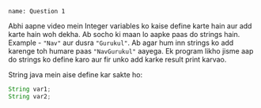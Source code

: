 ```ngMeta
name: Question 1
```

Abhi aapne video mein Integer variables ko kaise define karte hain aur add karte hain woh dekha. Ab socho ki maan lo aapke paas do strings hain. Example - `"Nav"` aur dusra `"Gurukul"`. Ab agar hum inn strings ko add karenge toh humare paas `"NavGurukul"` aayega. Ek program likho jisme aap do strings ko define karo aur fir unko add karke result print karvao.

String java mein aise define kar sakte ho:

```java
String var1;
String var2;
```
